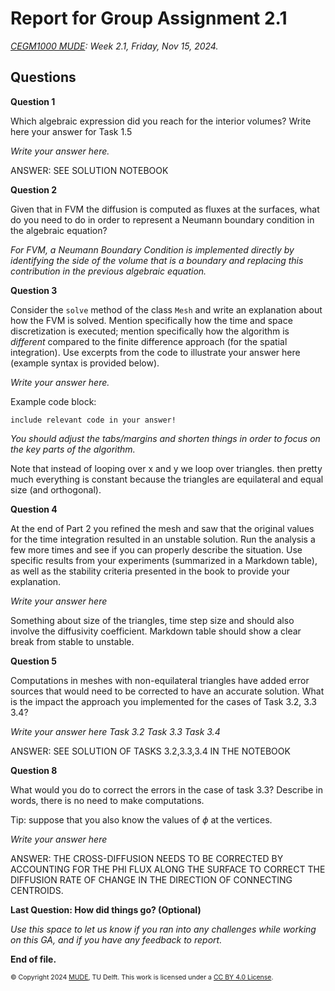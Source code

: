 # Report for Group Assignment 2.1

*[CEGM1000 MUDE](http://mude.citg.tudelft.nl/): Week 2.1, Friday, Nov 15, 2024.*

## Questions

**Question 1**

Which algebraic expression did you reach for the interior volumes? Write here your answer for Task 1.5  

_Write your answer here._

ANSWER: SEE SOLUTION NOTEBOOK

**Question 2**

Given that in FVM the diffusion is computed as fluxes at the surfaces, what do you need to do in order to represent a Neumann boundary condition in the algebraic equation?   

_For FVM, a Neumann Boundary Condition is implemented directly by identifying the side of the volume that is a boundary and replacing this contribution in the previous algebraic equation._

**Question 3**

Consider the `solve` method of the class `Mesh` and write an explanation about how the FVM is solved. Mention specifically how the time and space discretization is executed; mention specifically how the algorithm is _different_ compared to the finite difference approach (for the spatial integration). Use excerpts from the code to illustrate your answer here (example syntax is provided below).

_Write your answer here._

Example code block:

```
include relevant code in your answer!
```

_You should adjust the tabs/margins and shorten things in order to focus on the key parts of the algorithm._

Note that instead of looping over x and y we loop over triangles. then pretty much everything is constant because the triangles are equilateral and equal size (and orthogonal).

**Question 4**

At the end of Part 2 you refined the mesh and saw that the original values for the time integration resulted in an unstable solution. Run the analysis a few more times and see if you can properly describe the situation. Use specific results from your experiments (summarized in a Markdown table), as well as the stability criteria presented in the book to provide your explanation.

_Write your answer here_

Something about size of the triangles, time step size and should also involve the diffusivity coefficient. Markdown table should show a clear break from stable to unstable.

**Question 5**

Computations in meshes with non-equilateral triangles have added error sources that would need to be corrected to have an accurate solution. What is the impact the approach you implemented for the cases of Task 3.2, 3.3 3.4?

_Write your answer here_
_Task 3.2_
_Task 3.3_
_Task 3.4_

ANSWER: SEE SOLUTION OF TASKS 3.2,3.3,3.4 IN THE NOTEBOOK

**Question 8**

What would you do to correct the errors in the case of task 3.3? Describe in words, there is no need to make computations.

Tip: suppose that you also know the values of $\phi$ at the vertices. 

_Write your answer here_

ANSWER: THE CROSS-DIFFUSION NEEDS TO BE CORRECTED BY ACCOUNTING FOR THE PHI FLUX ALONG THE SURFACE TO CORRECT THE DIFFUSION RATE OF CHANGE IN THE DIRECTION OF CONNECTING CENTROIDS. 


**Last Question: How did things go? (Optional)**

_Use this space to let us know if you ran into any challenges while working on this GA, and if you have any feedback to report._

**End of file.**

<span style="font-size: 75%">
&copy; Copyright 2024 <a rel="MUDE" href="http://mude.citg.tudelft.nl/">MUDE</a>, TU Delft. This work is licensed under a <a rel="license" href="http://creativecommons.org/licenses/by/4.0/">CC BY 4.0 License</a>.